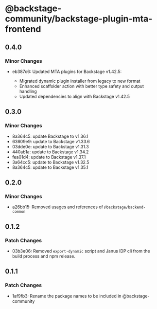 # @backstage-community/backstage-plugin-mta-frontend

## 0.4.0

### Minor Changes

- eb387c6: Updated MTA plugins for Backstage v1.42.5:

  - Migrated dynamic plugin installer from legacy to new format
  - Enhanced scaffolder action with better type safety and output handling
  - Updated dependencies to align with Backstage v1.42.5

## 0.3.0

### Minor Changes

- 8a364c5: update Backstage to v1.36.1
- 63609e9: update to Backstage v1.33.6
- 03dde0e: update to Backstage v1.31.3
- 440ab1a: update to Backstage v1.34.2
- fea01d4: update to Backstage v1.37.1
- 3a64cc5: update to Backstage v1.32.5
- 8a364c5: update to Backstage v1.35.1

## 0.2.0

### Minor Changes

- a26bb15: Removed usages and references of `@backstage/backend-common`

## 0.1.2

### Patch Changes

- 03b3e06: Removed `export-dynamic` script and Janus IDP cli from the build process and npm release.

## 0.1.1

### Patch Changes

- 1af9fb3: Rename the package names to be included in @backstage-community

